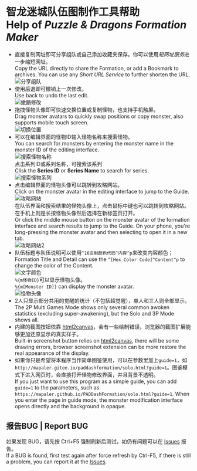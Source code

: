 ﻿智龙迷城队伍图制作工具帮助<br>Help of *Puzzle & Dragons Formation Maker*
======
* 直接复制网址即可分享组队或自己添加收藏夹保存。你可以使用*短网址服务*进一步缩短网址。  
Copy the URL directly to share the Formation, or add a Bookmark to archives. You can use any *Short URL Service* to further shorten the URL.  
![分享组队](document/tips-share.png)
* 使用后退即可撤销上一次修改。  
Use back to undo the last edit.  
![撤銷修改](document/tips-undo.png)
* 拖拽怪物头像即可快速交换位置或复制怪物，也支持手机触屏。  
Drag monster avatars to quickly swap positions or copy monster, also supports mobile touch screen.  
![切换位置](document/tips-interchangeCard.png)
* 可以在编辑界面的怪物ID输入怪物名称来搜索怪物。  
You can search for monsters by entering the monster name in the monster ID of the editing interface.  
![搜索怪物名称](document/tips-search-name.png)  
点击系列ID或系列名称，可搜索该系列  
Clisk the **Series ID** or **Series Name** to search for series.  
![搜索怪物系列](document/tips-search-series.png)  
* 点击编辑界面的怪物头像可以跳转到攻略网站。  
Click on the monster avatar in the editing interface to jump to the Guide.  
![攻略网站](document/tips-guide.png)  
在队伍界面和搜索结果的怪物头像上，点击鼠标中键也可以跳转到攻略网站。在手机上则是长按怪物头像然后选择在新标签页打开。  
Or click the middle mouse button on the monster avatar of the formation interface and search results to jump to the Guide. On your phone, you're long-pressing the monster avatar and then selecting to open it in a new tab.  
![攻略网站2](document/tips-guide2.png)
* 队伍标题与队伍说明可以使用`^16进制颜色代码^内容^p`来改变内容颜色；  
Formation Title and Detail can use the `^[Hex Color Code]^Content^p` to change the color of the Content.  
![文字颜色](document/tips-advanced-color.png)  
`%{m怪物ID}`可以显示怪物头像。  
`%{m[Monster ID]}` can display the monster avatar.  
![怪物头像](document/tips-advanced-card.png)
* 2人只显示部分共用的觉醒的统计（不包括超觉醒），单人和三人则全部显示。  
The 2P Multi Games Mode shows only several common awoken statistics (excluding super-awakening), but the Solo and 3P Mode shows all.
* 内建的截图按钮依靠 [html2canvas](https://github.com/niklasvh/html2canvas/)，会有一些绘制错误，浏览器的截图扩展能够更加还原显示的真实样子。  
Built-in screenshot button relies on [html2canvas](https://github.com/niklasvh/html2canvas/), there will be some drawing errors, browser screenshot extension can be more restore the real appearance of the display.
* 如果你只是希望将本程序当作简单图鉴使用，可以在参数里加上`guide=1`，如`http://mapaler.gitee.io/paddashformation/solo.html?guide=1`。图鉴模式下进入网页时，会直接打开怪物修改界面，并且背景不透明。  
If you just want to use this program as a simple guide, you can add `guide=1` to the parameters, such as `https://mapaler.github.io/PADDashFormation/solo.html?guide=1`. When you enter the page in guide mode, the monster modification interface opens directly and the background is opaque.

## 报告BUG | Report BUG
如果发现 BUG，请先按 Ctrl+F5 强制刷新后测试，如仍有问题可以在 [Issues](//github.com/Mapaler/PADDashFormation/issues) 报告。  
If a BUG is found, first test again after force refresh by Ctrl-F5, if there is still a problem, you can report it at the [Issues](//github.com/Mapaler/PADDashFormation/issues).
